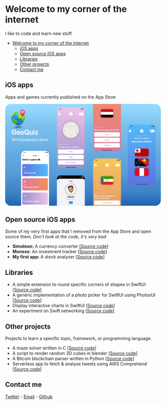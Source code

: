 # Welcome to my corner of the internet

I like to code and learn new stuff.

- [Welcome to my corner of the internet](#welcome-to-my-corner-of-the-internet)
  - [iOS apps](#ios-apps)
  - [Open source iOS apps](#open-source-ios-apps)
  - [Libraries](#libraries)
  - [Other projects](#other-projects)
  - [Contact me](#contact-me)

## iOS apps

Apps and games currently published on the App Store

![GeoQuiz](images/geoquiz_promo.png)

## Open source iOS apps

Some of my very first apps that I removed from the App Store and open source them. *Don't look at the code, it's very bad*

- **Simoleon:** A currency converter [[Source code]](https://github.com/denniscmartin/simoleon)
- **Moness:** An investment tracker [[Source code](https://github.com/denniscmartin/moness)]
- **My first app:** A stock analyser [[Source code](https://github.com/denniscmartin/lazybear)]

## Libraries

- A simple extension to round specific corners of shapes in SwiftUI [[Source code](https://github.com/denniscmartin/dt-roundedcorners)]
- A generic implementation of a photo picker for SwiftUI using PhotosUI [[Source code](https://github.com/denniscmartin/dt-photopicker)]
- Display interactive charts in SwiftUI [[Source code](https://github.com/denniscmartin/stock-charts)]
- An experiment on Swift networking [[Source code](https://github.com/denniscmartin/bazooka)]

## Other projects

Projects to learn a specific topic, framework, or programming language.

- A maze solver written in C [[Source code](https://github.com/denniscmartin/maze-solver)]
- A script to render random 3D cubes in blender [[Source code](https://github.com/denniscmartin/the-cube-project)]
- A Bitcoin blockchain parser written in Python [[Source code](https://github.com/denniscmartin/bitcaviar-plus)]
- Serverless app to fetch & analyse tweets using AWS Comprehend [[Source code](https://github.com/denniscmartin/tweet-analysis)]

## Contact me
[Twitter](https://twitter.com/dennistech_) - [Email](mailto:dmartin@dennistech.io) - [Github](https://github.com/denniscmartin)
